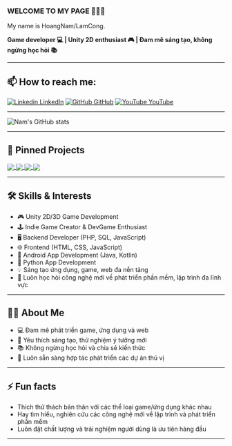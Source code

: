 ### WELCOME TO MY PAGE 👋👋👋

My name is HoangNam/LamCong.

**Game developer 💻 | Unity 2D enthusiast 🎮 | Đam mê sáng tạo, không ngừng học hỏi 📚**

---

## 📫 How to reach me:

[![Linkedin](https://i.stack.imgur.com/gVE0j.png) LinkedIn](www.linkedin.com/in/hoàng-nam-lưu-công-969515248)
[![GitHub](https://i.stack.imgur.com/tskMh.png) GitHub](https://github.com/luuconghoangnam)
[![YouTube]([https://github.com/vietnh1009/introduction/blob/main/Youtube.png](https://www.flaticon.com/free-icon/youtube_1384060?term=youtube&page=1&position=6&origin=tag&related_id=1384060)) YouTube](#)

---

![Nam's GitHub stats](https://github-readme-stats.vercel.app/api?username=luuconghoangnam&show_icons=true&theme=tokyonight&hide=contribs,prs,issues)

---

## 📌 Pinned Projects

<a href="https://github.com/luuconghoangnam/thelastrewind">
  <img align="center" src="https://github-readme-stats.vercel.app/api/pin/?username=luuconghoangnam&repo=thelastrewind&theme=radical" />
</a>
<a href="#">
  <img align="center" src="https://github-readme-stats.vercel.app/api/pin/?username=luuconghoangnam&repo=your-project-2&theme=merko" />
</a>
<a href="#">
  <img align="center" src="https://github-readme-stats.vercel.app/api/pin/?username=luuconghoangnam&repo=your-project-3&theme=gruvbox" />
</a>
<a href="#">
  <img align="center" src="https://github-readme-stats.vercel.app/api/pin/?username=luuconghoangnam&repo=your-project-4&theme=dark" />
</a>

---

## 🛠️ Skills & Interests

- 🎮 Unity 2D/3D Game Development
- 🕹 Indie Game Creator & DevGame Enthusiast
- 🖥️ Backend Developer (PHP, SQL, JavaScript)
- 🌐 Frontend (HTML, CSS, JavaScript)
- 📱 Android App Development (Java, Kotlin)
- 🐍 Python App Development
- 💡 Sáng tạo ứng dụng, game, web đa nền tảng
- 🚀 Luôn học hỏi công nghệ mới về phát triển phần mềm, lập trình đa lĩnh vực

---

## 🧑‍💻 About Me

- 💻 Đam mê phát triển game, ứng dụng và web
- 🌟 Yêu thích sáng tạo, thử nghiệm ý tưởng mới
- 📚 Không ngừng học hỏi và chia sẻ kiến thức
- 🤝 Luôn sẵn sàng hợp tác phát triển các dự án thú vị

---

## ⚡ Fun facts

- Thích thử thách bản thân với các thể loại game/ứng dụng khác nhau
- Hay tìm hiểu, nghiên cứu các công nghệ mới về lập trình và phát triển phần mềm
- Luôn đặt chất lượng và trải nghiệm người dùng là ưu tiên hàng đầu

---

<!--
Bạn có thể bổ sung thêm các link, dự án, phần About, Skills... khi cần thiết!
-->
